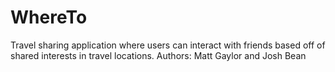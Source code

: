 # WhereTo

Travel sharing application where users can interact with friends based off of shared interests in travel locations.
Authors: Matt Gaylor and Josh Bean
